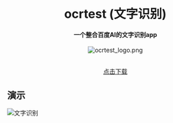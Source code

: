 <div align="center">


<h1>  ocrtest (文字识别) </h1>

#### 一个整合百度AI的文字识别app

![ocrtest_logo.png](https://upload-images.jianshu.io/upload_images/9140378-99d2976eb46f7698.png?imageMogr2/auto-orient/strip%7CimageView2/2/w/1240)

<br />
<a href="https://pan.baidu.com/s/1iN-zuriE7ayhCcP5Wq4vzw?raw=true"> 点击下载 </a>

<br />

</div>

## 演示

![文字识别](https://upload-images.jianshu.io/upload_images/9140378-d82f6a0ac1d24117.gif?imageMogr2/auto-orient/strip%7CimageView2/2/w/280)

